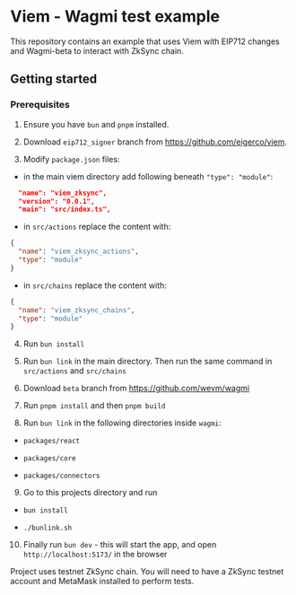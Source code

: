 # Viem - Wagmi test example

This repository contains an example that uses Viem with EIP712 changes and Wagmi-beta to interact with ZkSync chain.

## Getting started

### Prerequisites

1. Ensure you have `bun` and `pnpm` installed.

2. Download `eip712_signer` branch from https://github.com/eigerco/viem.

3. Modify `package.json` files:

 * in the main viem directory add following beneath `"type": "module"`:

 ``` json
   "name": "viem_zksync",
   "version": "0.0.1",
   "main": "src/index.ts",
 ```

* in `src/actions` replace the content with:

``` json
{
  "name": "viem_zksync_actions",
  "type": "module"
}
```

* in `src/chains` replace the content with:

``` json
{
  "name": "viem_zksync_chains",
  "type": "module"
}
```

4. Run `bun install`

5. Run `bun link` in the main directory. Then run the same command in `src/actions` and `src/chains`

6. Download `beta` branch from https://github.com/wevm/wagmi

7. Run `pnpm install` and then `pnpm build`

8. Run `bun link` in the following directories inside `wagmi`:

* `packages/react`

* `packages/core`

* `packages/connectors`

9. Go to this projects directory and run

* `bun install`

* `./bunlink.sh`

10. Finally run `bun dev` - this will start the app, and open `http://localhost:5173/` in the browser


Project uses testnet ZkSync chain. You will need to have a ZkSync testnet account and MetaMask installed to perform tests. 
